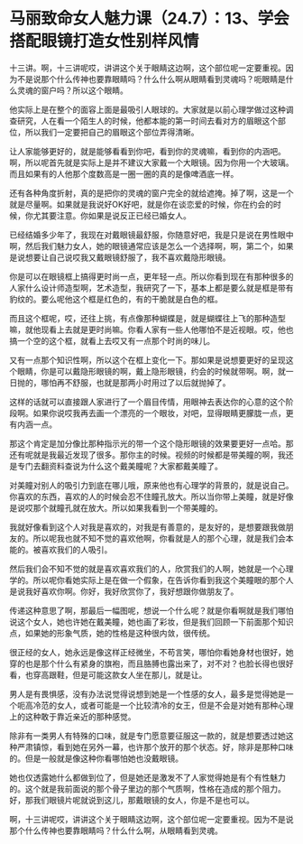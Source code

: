 # 马丽致命女人魅力课（24.7）：13、学会搭配眼镜打造女性别样风情

十三讲。啊，十三讲呢哎，讲讲这个关于眼睛这边啊，这个部位呢一定要重视。因为不是说那个什么传神也要靠眼睛吗？什么什么啊从眼睛看到灵魂吗？呃眼睛是什么灵魂的窗户吗？所以这个眼睛。

他实际上是在整个的面容上面是最吸引人眼球的。大家就是以前心理学做过这种调查研究，人在看一个陌生人的时候，他都本能的第一时间去看对方的眉眼这个部位，所以我们一定要把自己的眉眼这个部位弄得清晰。

让人家能够更好的，就是能够看看到你吧，看到你的灵魂嘛，看到你的内涵吧。啊，所以呢首先就是实际上是并不建议大家戴一个大眼镜。因为你用一个大玻璃。而且如果有的人他那个度数高是一圈一圈的真的是像啤酒底一样。

还有各种角度折射，真的是把你的灵魂的窗户完全的就给遮掩。掉了啊，这是一个就是尽量啊。如果就是我说好OK好吧，就是你在谈恋爱的时候，你在约会的时候，你尤其要注意。你如果是说反正已经已婚女人。

已经结婚多少年了，我现在对戴眼镜最舒服，你随意好吧，我是只是说在男性眼中啊，然后我们魅力女人，她的眼镜通常应该是怎么一个选择啊，啊，第二个，如果是说想要让自己说哎我又戴眼镜舒服了，我不喜欢戴隐形眼镜。

你是可以在眼镜框上搞得更时尚一点，更年轻一点。所以你看到现在有那种很多的人家什么设计师造型啊，艺术造型，我研究了一下，基本上都是要么就是框是带有豹纹的。要么呢他这个框是红色的，有的干脆就是白色的框。

而且这个框呢，哎，还往上挑，有点像那种蝴蝶是，就是蝴蝶往上飞的那种造型嘛，就他现看上去就是更时尚嘛。你看人家有一些人他哪怕不是近视眼。哎，他也搞一个空的这个框，就看上去哎又有一点那个时尚的味儿。

又有一点那个知识性啊，所以这个在框上变化一下。那如果是说想要更好的呈现这个眼睛，你是可以戴隐形眼镜的啊，戴上隐形眼镜，约会的时候就带啊。啊，就一日抛的，哪怕再不舒服，也就是那两小时用过了以后就抛掉了。

这样的话就可以直接跟人家进行了一个眉目传情，用眼神去表达你的心意的这个阶段啊。如果你说哎我再去画一个漂亮的一个眼妆，对吧，显得眼睛更朦胧一点，更有内涵一点。

那这个肯定是加分像比那种指示光的带一个这个隐形眼镜的效果要更好一点哈。那还有呢就是我最近发现了很多。那你主的时候。视频的时候都是带美瞳的啊，我还是专门去翻资料查说为什么这个戴美瞳呢？大家都戴美瞳了。

对美瞳对别人的吸引力到底在哪儿哦，原来他也有心理学的背景的，就是说自己。你喜欢的东西，喜欢的人的时候会忍不住瞳孔放大。所以当你带上美瞳，就是好像是说哎那个就瞳孔就在放大。所以如果我看到一个带美瞳的。

我就好像看到这个人对我是喜欢的，对我是有善意的，是友好的，是想要跟我做朋友的。所以呢我也就不知不觉的喜欢他啊，你看就是人的那个心理，就是我们会本能的。被喜欢我们的人吸引。

然后我们会不知不觉的就是喜欢喜欢我们的人，欣赏我们的人啊，她就是一个心理学的。所以呢你看她实际上是在做一个假象，在告诉你看到我这个美瞳眼的那个人是说我好喜欢你啊。你好，我好欣赏你了，我好想跟你做朋友了。

传递这种意思了啊，那最后一幅图呢，想说一个什么呢？就是你看啊就是我们哪怕说这个女人，她也许她在戴美瞳，她也画了彩妆，但是我们回顾一下前面那个知识点，如果她的形象气质，她的性格是这种很内敛，很传统。

很正经的女人，她永远是像这样正经微坐，不苟言笑，哪怕你看她身材也很好，她穿的也是那个什么有紧身的旗袍，而且胳膊也露出来了，对不对？也脸长得也很好看，也穿高跟鞋，但是可能这款女人坐在那儿，就是让。

男人是有畏惧感，没有办法说觉得说想到她是一个性感的女人，最多是觉得她是一个呃高冷范的女人，或者可能是一个比较清冷的女王，但是不会是对她有那种心理上的这种敢于靠近亲近的那种感觉。

除非有一类男人有特殊的口味，就是专门愿意要征服这一款的，就是想要透过她这种严肃镇惊，看到她在另外一幕，也许那个放开的那个状态。好，除非是那种口味的。但是一般就是像这种你看哪怕她也没戴眼镜。

她也仅透露她什么都做到位了，但是她还是激发不了人家觉得她是有个有性魅力的。这个就是我前面说的那个骨子里边的那个气质啊，性格在造成的那个阻力。好，那我们眼镜片呢就说到这儿，那戴眼镜的女人，你是不是也可以。

啊，十三讲呢哎，讲讲这个关于眼睛这边啊，这个部位呢一定要重视。因为不是说那个什么传神也要靠眼睛吗？什么什么啊，从眼睛看到灵魂。

